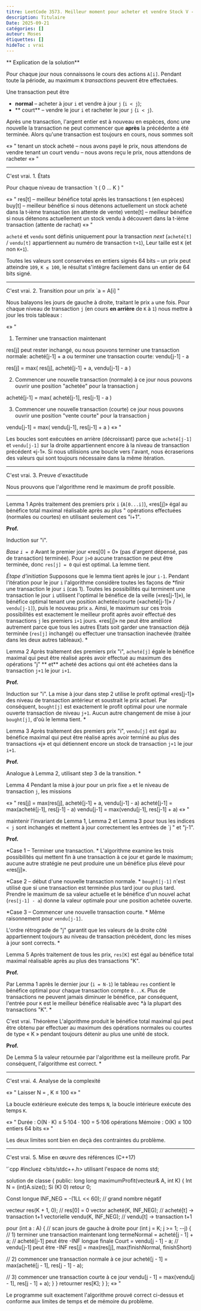 ```yaml
---
titre: LeetCode 3573. Meilleur moment pour acheter et vendre Stock V -
description: Titulaire
Date: 2025-09-21
catégories: []
auteur: Moses
étiquettes: []
hideToc : vrai
---
```

** Explication de la solution**

Pour chaque jour nous connaissons le cours des actions `A[i]`.
Pendant toute la période, au maximum `K` *transactions* peuvent être effectuées.

Une transaction peut être

* **normal** – acheter à jour `i` et vendre à jour `j` (`i < j`);
* ** court** – vendre le jour `i` et racheter le jour `j` (`i < j`).

Après une transaction, l'argent entier est à nouveau en espèces, donc une nouvelle
la transaction ne peut commencer que **après** la précédente a été terminée.
Alors qu'une transaction est toujours en cours, nous sommes soit

«» "
tenant un stock acheté – nous avons payé le prix, nous attendons de vendre
tenant un court vendu – nous avons reçu le prix, nous attendons de racheter
«» "

-----------------------------------------------------------------------------------

C'est vrai. 1. États

Pour chaque niveau de transaction `t ( 0 ... K ) "

«» "
res[t] – meilleur bénéfice total après les transactions t (en espèces)
buy[t] – meilleur bénéfice si nous détenons actuellement un stock acheté dans
la t‐ième transaction (en attente de vente)
vente[t] – meilleur bénéfice si nous détenons actuellement un stock vendu à découvert
dans la t-ième transaction (attente de rachat)
«» "

`acheté` et `vendu` sont définis uniquement pour la transaction *next*
(`acheté[t]` / `vendu[t]` appartiennent au numéro de transaction `t+1`),
Leur taille est `K` (et non `K+1`).

Toutes les valeurs sont conservées en entiers signés 64 bits – un prix peut atteindre
`109`, `K ≤ 100`, le résultat s'intègre facilement dans un entier de 64 bits signé.

-----------------------------------------------------------------------------------

C'est vrai. 2. Transition pour un prix `a = A[i] "

Nous balayons les jours de gauche à droite, traitant le prix `a` une fois.
Pour chaque niveau de transaction `j` (en cours **en arrière** de `K` à `1`) nous
mettre à jour les trois tableaux :

«» "
1) Terminer une transaction maintenant

res[j] peut rester inchangé,
ou nous pouvons terminer une transaction normale:
acheté[j-1] + a
ou terminer une transaction courte:
vendu[j-1] - a

res[j] = max( res[j], acheté[j-1] + a, vendu[j-1] - a )

2) Commencer une nouvelle transaction (normale) à ce jour
nous pouvons ouvrir une position "achetée" pour la transaction j

acheté[j-1] = max( acheté[j-1], res[j-1] - a )

3) Commencer une nouvelle transaction (courte) ce jour
nous pouvons ouvrir une position "vente courte" pour la transaction j

vendu[j-1] = max( vendu[j-1], res[j-1] + a )
«» "

Les boucles sont exécutées en arrière (décroissant) parce que
`acheté[j-1]` et `vendu[j-1]` sur la droite appartiennent encore à la
niveau de transaction précédent «j-1».
Si nous utilisions une boucle vers l'avant, nous écraserions des valeurs qui sont toujours
nécessaire dans la même itération.

-----------------------------------------------------------------------------------

C'est vrai. 3. Preuve d'exactitude

Nous prouvons que l'algorithme rend le maximum de profit possible.

---

Lemma 1
Après traitement des premiers prix `i` (`A[0...i]`),
«res[j]» égal au bénéfice total maximal réalisable après au plus "
opérations effectuées (normales ou courtes) en utilisant seulement ces "i+1".

**Prof.**

Induction sur "i".

*Base `i = 0`*
Avant le premier jour «res[0] = 0» (pas d'argent dépensé, pas de transaction)
terminée).
Pour `j>0` aucune transaction ne peut être terminée, donc
`res[j] = 0` qui est optimal. La lemme tient.

*Étape d'initiation*
Supposons que le lemma tient après le jour `i-1`.
Pendant l'itération pour le jour `i` l'algorithme considère toutes les façons de
*finir une transaction le jour `i` (cas 1).
Toutes les possibilités qui terminent une transaction le jour `i` utilisent l'optimal
le bénéfice de la veille («res[j-1]»), le bénéfice optimal
tenant une position achetée/courte («acheté[j-1]» /
`vendu[j-1]`), puis le nouveau prix `a`.
Ainsi, le maximum sur ces trois possibilités est exactement le meilleur
profit après avoir effectué des transactions `j` les premiers `i+1` jours.
«res[j]» ne peut être amélioré autrement parce que tous les autres Etats
soit garder une transaction déjà terminée (`res[j]` inchangé) ou
effectuer une transaction inachevée (traitée dans les deux autres tableaux). *



Lemma 2
Après traitement des premiers prix "i",
`acheté[j]` égale le bénéfice maximal qui peut être réalisé
après avoir effectué au maximum des opérations "j" ** et**
acheté des actions qui ont été achetées dans la transaction `j+1` le jour `i+1`.

**Prof.**

Induction sur "i".
La mise à jour dans step 2 utilise le profit optimal «res[j-1]» des
niveau de transaction antérieur et soustrait le prix actuel.
Par conséquent, `bought[j]` est exactement le profit optimal pour une normale ouverte
transaction de niveau `j+1`.
Aucun autre changement de mise à jour `bought[j]`, d'où le lemma tient. *



Lemma 3
Après traitement des premiers prix "i",
`vendu[j]` est égal au bénéfice maximal qui peut être réalisé après avoir terminé
au plus des transactions «j» et qui détiennent encore un stock de
transaction `j+1` le jour `i+1`.

**Prof.**

Analogue à Lemma 2, utilisant step 3 de la transition. *



Lemma 4
Pendant la mise à jour pour un prix fixe `a` et le niveau de transaction `j`,
les missions

«» "
res[j] = max(res[j], acheté[j-1] + a, vendu[j-1] - a)
acheté[j-1] = max(acheté[j-1], res[j-1] - a)
vendu[j-1] = max(vendu[j-1], res[j-1] + a)
«» "

maintenir l'invariant de Lemma 1, Lemma 2 et Lemma 3 pour
tous les indices `< j` sont inchangés et mettent à jour correctement les entrées de `j "
et "j-1".

**Prof.**

*Case 1 – Terminer une transaction. *
L'algorithme examine les trois possibilités qui mettent fin à une transaction
à ce jour et garde le maximum; aucune autre stratégie ne peut produire une
un bénéfice plus élevé pour «res[j]».

*Case 2 – début d'une nouvelle transaction normale. *
`bought[j-1]` n'est utilisé que si une transaction est terminée plus tard
jour ou plus tard.
Prendre le maximum de sa valeur actuelle et le bénéfice d'un nouvel achat
(`res[j-1] - a`) donne la valeur optimale pour une position achetée ouverte.

*Case 3 – Commencer une nouvelle transaction courte. *
Même raisonnement pour `vendu[j-1]`.

L'ordre rétrograde de "j" garantit que les valeurs de la droite
côté appartiennent toujours au niveau de transaction précédent, donc les mises à jour
sont corrects. *



Lemma 5
Après traitement de tous les prix, `res[K]` est égal au bénéfice total maximal
réalisable après au plus des transactions "K".

**Prof.**

Par Lemma 1 après le dernier jour (`i = N-1`) le tableau `res` contient
le bénéfice optimal pour chaque transaction compte `0...K`.
Plus de transactions ne peuvent jamais diminuer le bénéfice,
par conséquent, l'entrée pour `K` est le meilleur bénéfice réalisable avec *à
la plupart des transactions "K". *



C'est vrai. Théorème
L'algorithme produit le bénéfice total maximal qui peut être obtenu par
effectuer au maximum des opérations normales ou courtes de type « K » pendant
toujours détenir au plus une unité de stock.

**Prof.**

De Lemma 5 la valeur retournée par l'algorithme est la meilleure
profit. Par conséquent, l'algorithme est correct. *



-----------------------------------------------------------------------------------

C'est vrai. 4. Analyse de la complexité

«» "
Laisser N = , K ≤ 100
«» "

La boucle extérieure exécute des temps `N`, la boucle intérieure exécute des temps `K`.

«» "
Durée : O(N · K) ≤ 5·104 · 100 = 5·106 opérations
Mémoire : O(K) ≤ 100 entiers 64 bits
«» "

Les deux limites sont bien en deçà des contraintes du problème.

-----------------------------------------------------------------------------------

C'est vrai. 5. Mise en œuvre des références (C++17)

'`cpp
#incluez <bits/stdc++.h>
utilisant l'espace de noms std;

solution de classe {
public:
long long maximumProfit(vecteur<int>& A, int K) {
Int N = (int)A.size();
Si (K) 0) retour 0;

Const longue INF_NEG = -(1LL << 60); // grand nombre négatif

vecteur <long> res(K + 1, 0); // res[0] = 0
vector<long long> acheté(K, INF_NEG); // acheté[t] -> transaction t+1
vectorielle <long long> vendu(K, INF_NEG); // vendu[t] -> transaction t+1

pour (int a : A) { // scan jours de gauche à droite
pour (int j = K; j >= 1; --j) {
// 1) terminer une transaction maintenant
long termeNormal = acheté[j - 1] + a; // acheté[j-1] peut être -INF
longue finale Court = vendu[j - 1] - a; // vendu[j-1] peut être -INF
res[j] = max(res[j], max(finishNormal, finishShort)

// 2) commencer une transaction normale à ce jour
acheté[j - 1] = max(acheté[j - 1], res[j - 1] - a);

// 3) commencer une transaction courte à ce jour
vendu[j - 1] = max(vendu[j - 1], res[j - 1] + a);
}
}
retourner res[K];
}
};
«» "

Le programme suit exactement l'algorithme prouvé correct ci-dessus et
conforme aux limites de temps et de mémoire du problème.